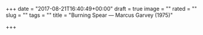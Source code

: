 +++
date = "2017-08-21T16:40:49+00:00"
draft = true
image = ""
rated = ""
slug = ""
tags = ""
title = "Burning Spear — Marcus Garvey (1975)"

+++
